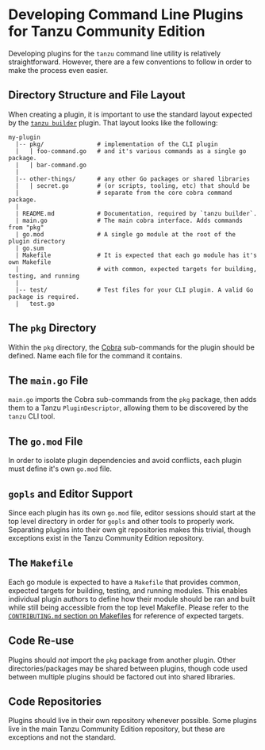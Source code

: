 # Developing Command Line Plugins for Tanzu Community Edition

Developing plugins for the `tanzu` command line utility is relatively straightforward.
However, there are a few conventions to follow in order to make the process even easier.

## Directory Structure and File Layout

When creating a plugin, it is important to use the standard layout expected by the [`tanzu builder`][builder] plugin.
That layout looks like the following:

```shell
my-plugin
  |-- pkg/               # implementation of the CLI plugin
  |   | foo-command.go   # and it's various commands as a single go package.
  |   | bar-command.go
  |
  |-- other-things/      # any other Go packages or shared libraries
  |   | secret.go        # (or scripts, tooling, etc) that should be
  |                      # separate from the core cobra command package.
  |
  | README.md            # Documentation, required by `tanzu builder`.
  | main.go              # The main cobra interface. Adds commands from "pkg"
  | go.mod               # A single go module at the root of the plugin directory
  | go.sum
  | Makefile             # It is expected that each go module has it's own Makefile
  |                      # with common, expected targets for building, testing, and running
  |
  |-- test/              # Test files for your CLI plugin. A valid Go package is required.
  |   test.go
```

## The `pkg` Directory

Within the `pkg` directory, the [Cobra][cobra] sub-commands for the plugin should be defined.
Name each file for the command it contains.

## The `main.go` File

`main.go` imports the Cobra sub-commands from the `pkg` package, then adds them to a Tanzu `PluginDescriptor`, allowing them to be discovered by the `tanzu` CLI tool.

## The `go.mod` File

In order to isolate plugin dependencies and avoid conflicts, each plugin must define it's own `go.mod` file.

## `gopls` and Editor Support

Since each plugin has its own `go.mod` file, editor sessions should start at the top level directory in order for `gopls` and other tools to properly work.
Separating plugins into their own git repositories makes this trivial, though exceptions exist in the Tanzu Community Edition repository.

## The `Makefile`

Each go module is expected to have a `Makefile` that provides common, expected targets for building, testing, and running modules.
This enables individual plugin authors to define how their module should be ran and built while still being accessible from
the top level Makefile.
Please refer to the [`CONTRIBUTING.md` section on Makefiles](../../CONTRIBUTING.md#nested-makefiles) for reference of expected targets.

## Code Re-use

Plugins should _not_ import the `pkg` package from another plugin.
Other directories/packages may be shared between plugins, though code used between multiple plugins should be factored out into shared libraries.

## Code Repositories

Plugins should live in their own repository whenever possible.
Some plugins live in the main Tanzu Community Edition repository, but these are exceptions and not the standard.

[builder]: https://github.com/vmware-tanzu/tanzu-framework/tree/main/cmd/cli/plugin-admin/builder
[cobra]: https://github.com/spf13/cobra
